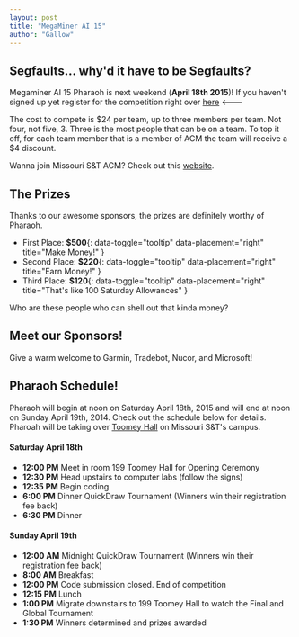 ```yaml
---
layout: post
title: "MegaMiner AI 15"
author: "Gallow"
---
```


Segfaults... why'd it have to be Segfaults?
-------------------------------------------

Megaminer AI 15 Pharaoh is next weekend (**April 18th 2015**)! If you haven't
signed up yet register for the competition right over [here](https://megaminerai.com/competition/megaminerai-15-pharaoh/) <---

The cost to compete is $24 per team, up to three members per team. Not four,
not five, 3. Three is the most people that can be on a team.  To top it off, for
each team member that is a member of ACM the team will receive a $4 discount.

Wanna join Missouri S&T ACM? Check out this [website](http://acmvm1.srv.mst.edu/acm-wordpress/).


The Prizes
-----------

Thanks to our awesome sponsors, the prizes are definitely worthy of Pharaoh.

* First Place: **$500**{: data-toggle="tooltip" data-placement="right" title="Make Money!" }
* Second Place: **$220**{: data-toggle="tooltip" data-placement="right" title="Earn Money!" }
* Third Place: **$120**{: data-toggle="tooltip" data-placement="right" title="That's like 100 Saturday Allowances" }

Who are these people who can shell out that kinda money?

Meet our Sponsors!
------------------
Give a warm welcome to Garmin, Tradebot, Nucor, and Microsoft!

Pharaoh Schedule!
------------------
Pharaoh will begin at noon on Saturday April 18th, 2015 and will end at
noon on Sunday April 19th, 2014. Check out the schedule below for
details. Pharoah will be taking over
[Toomey Hall](https://goo.gl/maps/HJA95) on Missouri S&T's campus.


#### Saturday April 18th

* **12:00 PM** Meet in room 199 Toomey Hall for Opening Ceremony
* **12:30 PM** Head upstairs to computer labs (follow the signs)
* **12:35 PM** Begin coding
* **6:00 PM** Dinner QuickDraw Tournament (Winners win their registration fee back)
* **6:30 PM** Dinner


#### Sunday April 19th

* **12:00 AM** Midnight QuickDraw Tournament (Winners win their registration fee back)
* **8:00 AM** Breakfast
* **12:00 PM** Code submission closed. End of competition
* **12:15 PM** Lunch
* **1:00 PM** Migrate downstairs to 199 Toomey Hall to watch the Final and Global Tournament
* **1:30 PM** Winners determined and prizes awarded
